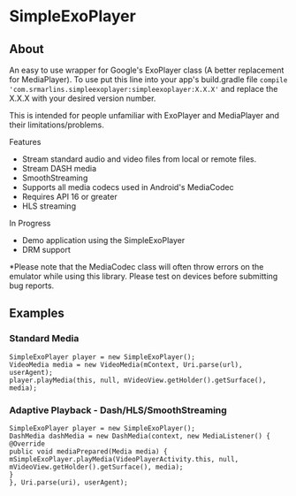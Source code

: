 # SimpleExoPlayer

## About
An easy to use wrapper for Google's ExoPlayer class (A better replacement for MediaPlayer).
To use put this line into your app's build.gradle file 
`compile 'com.srmarlins.simpleexoplayer:simpleexoplayer:X.X.X'` 
and replace the X.X.X with your desired version number.

This is intended for people unfamiliar with ExoPlayer and MediaPlayer and their limitations/problems.  

Features
  - Stream standard audio and video files from local or remote files.
  - Stream DASH media
  - SmoothStreaming
  - Supports all media codecs used in Android's MediaCodec
  - Requires API 16 or greater
  - HLS streaming
  
In Progress
   - Demo application using the SimpleExoPlayer
   - DRM support

*Please note that the MediaCodec class will often throw errors on the emulator while using this library.  Please test on devices before submitting bug reports.

## Examples
### Standard Media
    SimpleExoPlayer player = new SimpleExoPlayer();
    VideoMedia media = new VideoMedia(mContext, Uri.parse(url), userAgent);
    player.playMedia(this, null, mVideoView.getHolder().getSurface(), media);
            
### Adaptive Playback - Dash/HLS/SmoothStreaming
    SimpleExoPlayer player = new SimpleExoPlayer();
    DashMedia dashMedia = new DashMedia(context, new MediaListener() {
    @Override
    public void mediaPrepared(Media media) {
    mSimpleExoPlayer.playMedia(VideoPlayerActivity.this, null, 		mVideoView.getHolder().getSurface(), media);
    }
    }, Uri.parse(uri), userAgent);
